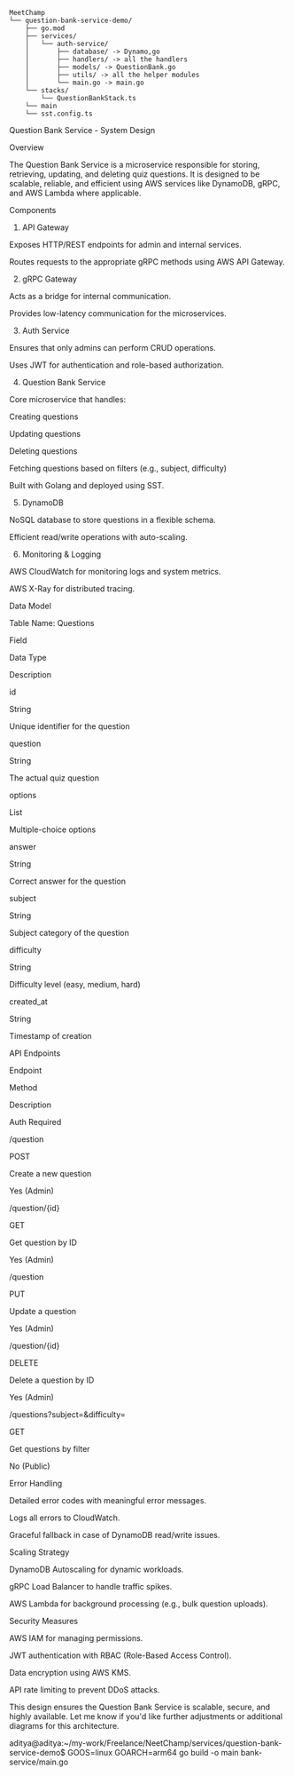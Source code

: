 ```
MeetChamp
└── question-bank-service-demo/
    ├── go.mod
    ├── services/
    │   └── auth-service/
    │       ├── database/ -> Dynamo,go
    │       ├── handlers/ -> all the handlers
    │       ├── models/ -> QuestionBank.go
    │       ├── utils/ -> all the helper modules
    │       └── main.go -> main.go
    └── stacks/
        └── QuestionBankStack.ts
    └── main
    └── sst.config.ts

```

Question Bank Service - System Design

Overview

The Question Bank Service is a microservice responsible for storing, retrieving, updating, and deleting quiz questions. It is designed to be scalable, reliable, and efficient using AWS services like DynamoDB, gRPC, and AWS Lambda where applicable.

Components

1. API Gateway

Exposes HTTP/REST endpoints for admin and internal services.

Routes requests to the appropriate gRPC methods using AWS API Gateway.

2. gRPC Gateway

Acts as a bridge for internal communication.

Provides low-latency communication for the microservices.

3. Auth Service

Ensures that only admins can perform CRUD operations.

Uses JWT for authentication and role-based authorization.

4. Question Bank Service

Core microservice that handles:

Creating questions

Updating questions

Deleting questions

Fetching questions based on filters (e.g., subject, difficulty)

Built with Golang and deployed using SST.

5. DynamoDB

NoSQL database to store questions in a flexible schema.

Efficient read/write operations with auto-scaling.

6. Monitoring & Logging

AWS CloudWatch for monitoring logs and system metrics.

AWS X-Ray for distributed tracing.

Data Model

Table Name: Questions

Field

Data Type

Description

id

String

Unique identifier for the question

question

String

The actual quiz question

options

List

Multiple-choice options

answer

String

Correct answer for the question

subject

String

Subject category of the question

difficulty

String

Difficulty level (easy, medium, hard)

created_at

String

Timestamp of creation

API Endpoints

Endpoint

Method

Description

Auth Required

/question

POST

Create a new question

Yes (Admin)

/question/{id}

GET

Get question by ID

Yes (Admin)

/question

PUT

Update a question

Yes (Admin)

/question/{id}

DELETE

Delete a question by ID

Yes (Admin)

/questions?subject=&difficulty=

GET

Get questions by filter

No (Public)

Error Handling

Detailed error codes with meaningful error messages.

Logs all errors to CloudWatch.

Graceful fallback in case of DynamoDB read/write issues.

Scaling Strategy

DynamoDB Autoscaling for dynamic workloads.

gRPC Load Balancer to handle traffic spikes.

AWS Lambda for background processing (e.g., bulk question uploads).

Security Measures

AWS IAM for managing permissions.

JWT authentication with RBAC (Role-Based Access Control).

Data encryption using AWS KMS.

API rate limiting to prevent DDoS attacks.

This design ensures the Question Bank Service is scalable, secure, and highly available. Let me know if you'd like further adjustments or additional diagrams for this architecture.

aditya@aditya:~/my-work/Freelance/NeetChamp/services/question-bank-service-demo$ GOOS=linux GOARCH=arm64 go build -o main bank-service/main.go